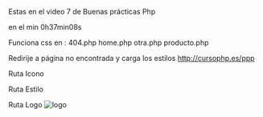 Estas en el video 7 de Buenas prácticas Php

en el min 0h37min08s


Funciona css en :
404.php
home.php
otra.php
producto.php


Redirije a página no encontrada y carga los estilos
http://cursophp.es/ppp  

Ruta Icono
<link rel="shortcut icon" href="/assets/images/ms-icon-310x310.png" type="image/png" />

Ruta Estilo
<link rel="stylesheet" href="/assets/styles.css">

Ruta Logo
<img src="/assets/images/logo.svg" alt="logo">